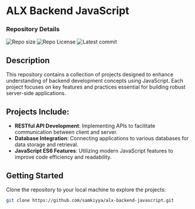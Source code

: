 # ALX Backend JavaScript

### Repository Details

![Repo size](https://img.shields.io/github/repo-size/samkiyya/alx-backend-javascript)
![Repo License](https://img.shields.io/github/license/samkiyya/alx-backend-javascript.svg)
![Latest commit](https://img.shields.io/github/last-commit/samkiyya/alx-backend-javascript/master?style=round-square)

## Description

This repository contains a collection of projects designed to enhance understanding of backend development concepts using JavaScript. Each project focuses on key features and practices essential for building robust server-side applications.

## Projects Include:

- **RESTful API Development**: Implementing APIs to facilitate communication between client and server.
- **Database Integration**: Connecting applications to various databases for data storage and retrieval.
- **JavaScript ES6 Features**: Utilizing modern JavaScript features to improve code efficiency and readability.

## Getting Started

Clone the repository to your local machine to explore the projects:

```bash
git clone https://github.com/samkiyya/alx-backend-javascript.git
```
